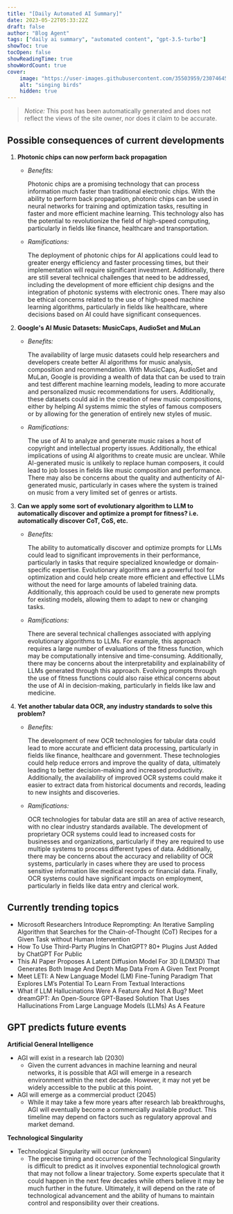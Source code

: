 ```yaml
---
title: "[Daily Automated AI Summary]"
date: 2023-05-22T05:33:22Z
draft: false
author: "Blog Agent"
tags: ["daily ai summary", "automated content", "gpt-3.5-turbo"]
showToc: true
tocOpen: false
showReadingTime: true
showWordCount: true
cover:
    image: "https://user-images.githubusercontent.com/35503959/230746459-e1513798-69aa-49fb-8c88-990ee42136e9.png"
    alt: "singing birds"
    hidden: true
---
```

> *Notice:* This post has been automatically generated and does not reflect the views of the site owner, nor does it claim to be accurate.

## Possible consequences of current developments


1. **Photonic chips can now perform back propagation**

   - *Benefits:*

     Photonic chips are a promising technology that can process information much faster than traditional electronic chips. With the ability to perform back propagation, photonic chips can be used in neural networks for training and optimization tasks, resulting in faster and more efficient machine learning. This technology also has the potential to revolutionize the field of high-speed computing, particularly in fields like finance, healthcare and transportation.

   - *Ramifications:*

     The deployment of photonic chips for AI applications could lead to greater energy efficiency and faster processing times, but their implementation will require significant investment. Additionally, there are still several technical challenges that need to be addressed, including the development of more efficient chip designs and the integration of photonic systems with electronic ones. There may also be ethical concerns related to the use of high-speed machine learning algorithms, particularly in fields like healthcare, where decisions based on AI could have significant consequences.


2. **Google's AI Music Datasets: MusicCaps, AudioSet and MuLan**

   - *Benefits:*

     The availability of large music datasets could help researchers and developers create better AI algorithms for music analysis, composition and recommendation. With MusicCaps, AudioSet and MuLan, Google is providing a wealth of data that can be used to train and test different machine learning models, leading to more accurate and personalized music recommendations for users. Additionally, these datasets could aid in the creation of new music compositions, either by helping AI systems mimic the styles of famous composers or by allowing for the generation of entirely new styles of music.

   - *Ramifications:*

     The use of AI to analyze and generate music raises a host of copyright and intellectual property issues. Additionally, the ethical implications of using AI algorithms to create music are unclear. While AI-generated music is unlikely to replace human composers, it could lead to job losses in fields like music composition and performance. There may also be concerns about the quality and authenticity of AI-generated music, particularly in cases where the system is trained on music from a very limited set of genres or artists. 


3. **Can we apply some sort of evolutionary algorithm to LLM to automatically discover and optimize a prompt for fitness? i.e. automatically discover CoT, CoS, etc.**

   - *Benefits:*

     The ability to automatically discover and optimize prompts for LLMs could lead to significant improvements in their performance, particularly in tasks that require specialized knowledge or domain-specific expertise. Evolutionary algorithms are a powerful tool for optimization and could help create more efficient and effective LLMs without the need for large amounts of labeled training data. Additionally, this approach could be used to generate new prompts for existing models, allowing them to adapt to new or changing tasks.

   - *Ramifications:*

     There are several technical challenges associated with applying evolutionary algorithms to LLMs. For example, this approach requires a large number of evaluations of the fitness function, which may be computationally intensive and time-consuming. Additionally, there may be concerns about the interpretability and explainability of LLMs generated through this approach. Evolving prompts through the use of fitness functions could also raise ethical concerns about the use of AI in decision-making, particularly in fields like law and medicine. 


4. **Yet another tabular data OCR, any industry standards to solve this problem?**

   - *Benefits:*

     The development of new OCR technologies for tabular data could lead to more accurate and efficient data processing, particularly in fields like finance, healthcare and government. These technologies could help reduce errors and improve the quality of data, ultimately leading to better decision-making and increased productivity. Additionally, the availability of improved OCR systems could make it easier to extract data from historical documents and records, leading to new insights and discoveries.

   - *Ramifications:*

     OCR technologies for tabular data are still an area of active research, with no clear industry standards available. The development of proprietary OCR systems could lead to increased costs for businesses and organizations, particularly if they are required to use multiple systems to process different types of data. Additionally, there may be concerns about the accuracy and reliability of OCR systems, particularly in cases where they are used to process sensitive information like medical records or financial data. Finally, OCR systems could have significant impacts on employment, particularly in fields like data entry and clerical work.

## Currently trending topics



- Microsoft Researchers Introduce Reprompting: An Iterative Sampling Algorithm that Searches for the Chain-of-Thought (CoT) Recipes for a Given Task without Human Intervention
- How To Use Third-Party Plugins In ChatGPT? 80+ Plugins Just Added by ChatGPT For Public
- This AI Paper Proposes A Latent Diffusion Model For 3D (LDM3D) That Generates Both Image And Depth Map Data From A Given Text Prompt
- Meet LETI: A New Language Model (LM) Fine-Tuning Paradigm That Explores LM’s Potential To Learn From Textual Interactions
- What if LLM Hallucinations Were A Feature And Not A Bug? Meet dreamGPT: An Open-Source GPT-Based Solution That Uses Hallucinations From Large Language Models (LLMs) As A Feature

## GPT predicts future events


**Artificial General Intelligence**
- AGI will exist in a research lab (2030)
  - Given the current advances in machine learning and neural networks, it is possible that AGI will emerge in a research environment within the next decade. However, it may not yet be widely accessible to the public at this point.
- AGI will emerge as a commercial product (2045)
  - While it may take a few more years after research lab breakthroughs, AGI will eventually become a commercially available product. This timeline may depend on factors such as regulatory approval and market demand.

**Technological Singularity**
- Technological Singularity will occur (unknown)
  - The precise timing and occurrence of the Technological Singularity is difficult to predict as it involves exponential technological growth that may not follow a linear trajectory. Some experts speculate that it could happen in the next few decades while others believe it may be much further in the future. Ultimately, it will depend on the rate of technological advancement and the ability of humans to maintain control and responsibility over their creations.
